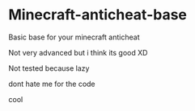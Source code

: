 # Minecraft-anticheat-base
Basic base for your minecraft anticheat

Not very advanced but i think its good XD

Not tested because lazy

dont hate me for the code

cool
